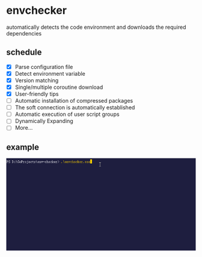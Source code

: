 # envchecker

automatically detects the code environment and downloads the required dependencies

## schedule

- [x] Parse configuration file
- [x] Detect environment variable
- [x] Version matching
- [x] Single/multiple coroutine download
- [x] User-friendly tips
- [ ] Automatic installation of compressed packages
- [ ] The soft connection is automatically established
- [ ] Automatic execution of user script groups
- [ ] Dynamically Expanding
- [ ] More...

## example

![envchecker](doc/envchecker.gif)

